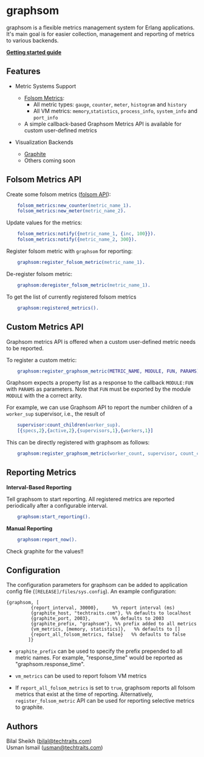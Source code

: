graphsom
===============


graphsom is a flexible metrics management system for Erlang
applications. It's main goal is for easier collection, management and
reporting of metrics to various backends. 

**[Getting started guide](https://github.com/techtraits/graphsom/wiki/Getting-Started-Guide)**

Features
--------

* Metric Systems Support
    * [Folsom Metrics](https://github.com/boundary/folsom):
        * All metric types: `gauge`, `counter`, `meter`, `histogram` and `history`
        * All VM metrics: `memory`,`statistics`, `process_info`,
          `system_info` and `port_info`
    * A simple callback-based Graphsom Metrics API is available for
      custom user-defined metrics

* Visualization Backends  
    * [Graphite](http://graphite.wikidot.com/)
    * Others coming soon

Folsom Metrics API
------------------

Create some folsom metrics ([folsom API](https://github.com/boundary/folsom)):
```erlang
    folsom_metrics:new_counter(metric_name_1).
    folsom_metrics:new_meter(metric_name_2).
```
Update values for the metrics:
```erlang
	folsom_metrics:notify({metric_name_1, {inc, 100}}).
    folsom_metrics:notify({metric_name_2, 300}).
```
Register folsom metric with `graphsom` for reporting:
```erlang
    graphsom:register_folsom_metric(metric_name_1).
```
De-register folsom metric:
```erlang
    graphsom:deregister_folsom_metric(metric_name_1).
```
To get the list of currently registered folsom metrics
```erlang
    graphsom:registered_metrics().
```

Custom Metrics API
------------------

Graphsom metrics API is offered when a custom user-defined metric needs to be reported. 
  
To register a custom metric:
```erlang
    graphsom:register_graphsom_metric(METRIC_NAME, MODULE, FUN, PARAMS).
```
Graphsom expects a property list as a response to the callback
`MODULE:FUN` with `PARAMS` as parameters. 
Note that `FUN` must be exported by the module `MODULE` with the a correct arity.    

For example, we can use Graphsom API to report the number children of a `worker_sup` supervisor, i.e., the result of
```erlang
    supervisor:count_children(worker_sup).
    [{specs,2},{active,2},{supervisors,1},{workers,1}]
```
This can be directly registered with graphsom as follows:
```erlang    
    graphsom:register_graphsom_metric(worker_count, supervisor, count_children, [worker_sup]).
```
Reporting Metrics
-----------------

**Interval-Based Reporting**

Tell graphsom to start reporting. All registered metrics are
reported periodically after a configurable interval. 
```erlang
    graphsom:start_reporting().
```    
**Manual Reporting**    
```erlang
    graphsom:report_now().
```    

Check graphite for the values!!

Configuration
-------------

The configuration parameters for graphsom can be added to application
config file (`[RELEASE]/files/sys.config`). An example configuration:
    
    {graphsom, [
             {report_interval, 30000},     %% report interval (ms)
             {graphite_host, "techtraits.com"}, %% defaults to localhost
             {graphite_port, 2003},        %% defaults to 2003
             {graphite_prefix, "graphsom"}, %% prefix added to all metrics
             {vm_metrics, [memory, statistics]},   %% defaults to []
             {report_all_folsom_metrics, false}   %% defaults to false
            ]}
           
* `graphite_prefix` can be used to specify the prefix prepended to all
metric names. For example, "response_time" would be reported as
"graphsom.response_time". 

* `vm_metrics` can be used to report folsom VM metrics

* If `report_all_folsom_metrics` is set to `true`, graphsom reports all folsom
  metrics that exist at the time of reporting. Alternatively,
  `register_folsom_metric` API can be used for reporting selective metrics to graphite.

Authors 
-------

Bilal Sheikh (<bilal@techtraits.com>)  
Usman Ismail (<usman@techtraits.com>)
